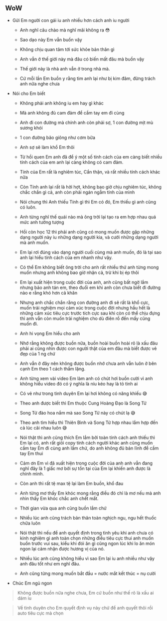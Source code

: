 **WoW**
---

- Gửi Em người con gái iu anh nhiều hơn cách anh iu người   

  - Anh nghĩ câu chào mà nghĩ mãi không ra 😳

  - Sao dạo này Em vẫn buồn vậy

  - Không chịu quan tâm tới sức khỏe bản thân gì 

  - Anh vẫn ở thế giới này mà đâu có biến mất đâu mà buồn vậy

  - Thế giới này là nhà anh vẫn ở trong nhà mà.

  - Cứ mỗi lần Em buồn y rằng tim anh lại như bị kim đâm, đừng trách anh nữa nghe chưa

- Nói cho Em biết

  - Không phải anh không iu em hay gì khác

  - Mà anh không đủ cam đảm để cầm tay em đi cùng

  - Anh đi con đường mà chính anh còn phải sợ, 1 con đường mịt mù sương khói

  - 1 con đường bão giông như cơm bữa

  - Anh sợ sẽ làm khổ Em thôi

  - Từ hồi quen Em anh đã để ý một số tính cách của em càng biết nhiều tính cách của em anh lại càng không có cam đảm.

  - Tính của Em rất là nghiêm túc, Cẩn thận, và rất nhiều tính cách khác nữa

  - Còn Tính anh lại rất là hời hợt, không bao giờ chịu nghiêm túc, không chắc chắn gì cả, anh còn phải ngán ngẫm tính của mình

  - Nói chung thì Anh thiếu Tính gì thì Em có đó, Em thiếu gì anh cũng có luôn.

  - Anh từng nghĩ thế quái nào mà ông trời lại tạo ra em hợp nhau quá mức anh tưởng tượng

  - Hồi còn học 12 thì phải anh cũng có mong muốn được gặp những dạng người này iu những dạng người kia, và cưới những dạng người mà anh muốn.

  - Em lại rơi đúng vào dạng người cuối cùng mà anh muốn, đó là tại sao anh lại hiểu tính cách của em nhanh như vậy.

  - Có thể Em không biết ông trời cho anh rất nhiều thứ anh từng mong muốn nhưng anh không bao giờ nhận cả, trừ khi bị ép thôi

  - Em lại xuất hiện trong cuộc đời của anh, anh cũng bất ngờ lắm nhưng bảo anh tán em, theo đuổi em khi anh còn chưa biết đi đường nào e rằng khó hơn cả khăn

  - Nhưng anh chắc chắn rằng con đường anh đi sẽ rất là khổ cực, muốn trải nghiệm mọi cảm xúc trong cuộc đời nhưng hầu hết là những cảm xúc tiêu cực trước tích cực sau khi còn có thể chịu đựng thì anh vẫn còn muốn trải nghiệm cho dù điên rồ đến mấy cũng muốn đi.      

  - Anh hi vọng Em hiểu cho anh 

  - Nhớ rằng không được buồn nữa, buồn hoài buồn hoài rõ là xấu đâu phải ai cũng nhìn được con người thật của em đâu mà biết được vẻ đẹp của 1 ng chứ

  - Anh vẫn ở đây nên không được buồn nhớ chưa anh vẫn luôn ở bên cạnh Em theo 1 cách thầm lặng.

  - Anh từng xem vài video Em làm anh có chút hơi buồn cười vì anh không hiểu video đó có ý nghĩa là níu kéo hay là tỏ tình ai

  - Có vẻ như trong tình duyên Em lại hơi không có năng khiếu 😅

  - Theo anh được biết thì Em thuộc Cung Hoàng Đạo là Song Tử

  - Song Tử đào hoa nắm mà sao Song Tử này có chút lạ 😅

  - Theo anh tìm hiểu thì Thiên Bình và Song Tử hợp nhau lắm hợp đến cả lúc cãi nhau luôn 😅

  - Nói thật thì anh cũng thích Em lắm bởi toàn tính cách anh thiếu thì Em lại có, anh rất giỏi copy tính cách người khác anh cũng muốn cầm tay Em đi cùng anh lắm chứ, do anh không đủ bản lĩnh để cầm tay Em thui

  - Cảm ơn Em vì đã xuất hiện trong cuộc đời của anh anh vẫn đang nghĩ đây là 1 giấc mơ bởi sự tồn tại của Em lại khiến anh được là chính mình.

  - Còn anh thì rất tệ max tệ lại làm Em buồn, khổ đau

  - Anh từng mơ thấy Em khóc mong rằng điều đó chỉ là mơ nếu mà anh nhìn thấy Em khóc chắc anh chết mất.

  - Thời gian vừa qua anh cũng buồn lắm chứ

  - Nhiều lúc anh cũng trách bản thân toàn nghịch ngu, ngu hết thuốc chữa luôn

  - Nói thật thì nếu để anh quyết định trong tình yêu khi anh chưa có kinh nghiệm gì anh toàn chọn những điều tiêu cực thui anh muốn buồn trước vui sau, kiểu khi đói ăn gì cũng ngon lúc khi lo ăn món ngon lại cảm nhận được hương vị của nó.

  - Nhiều lúc anh cũng không hiểu vì sao Em lại iu anh nhiều như vậy anh đâu tốt như em nghĩ đâu.

  - Anh cũng từng mong muốn bắt đầu = nước mắt kết thúc = nụ cười 

- Chúc Em ngủ ngon

> Không được buồn nữa nghe chưa, Em cứ buồn như thế rõ là xấu ai dám iu

> Về tình duyên cho Em quyết định vụ này chứ để anh quyết thôi rồi auto tiêu cực mà chọn






